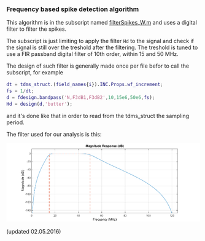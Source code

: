 ### Frequency based spike detection algorithm

This algorithm is in the subscript named [filterSpikes_W.m](https://github.com/esenes/Dogleg-analysis/blob/master/functions/filterSpikes_W.m) and uses a digital filter to filter the spikes.

The subscript is just limiting to apply the filter `Hd` to the signal and check if the signal is still over the treshold after the filtering. The treshold is tuned to use a FIR passband digital filter of 10th order, within 15 and 50 MHz.

The design of such filter is generally made once per file befor to call the subscript, for example
```matlab
dt = tdms_struct.(field_names{i}).INC.Props.wf_increment;
fs = 1/dt;
d = fdesign.bandpass('N,F3dB1,F3dB2',10,15e6,50e6,fs);
Hd = design(d,'butter');
```
and it's done like that in order to read from the tdms_struct the sampling period.

The filter used for our analysis is this:

![filter](https://github.com/esenes/Dogleg-analysis/blob/master/manual/images/DigFilter.bmp)

(updated 02.05.2016)
